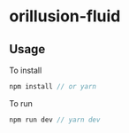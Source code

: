 # orillusion-fluid

## Usage
To install
```js
npm install // or yarn
```

To run
```js
npm run dev // yarn dev
```
